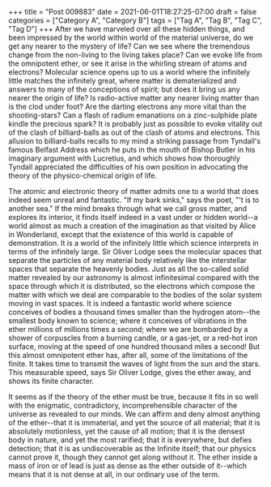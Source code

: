 +++
title = "Post 009883"
date = 2021-06-01T18:27:25-07:00
draft = false
categories = ["Category A", "Category B"]
tags = ["Tag A", "Tag B", "Tag C", "Tag D"]
+++
After we have marveled over all these hidden things, and been impressed by the world within world of the material universe, do we get any nearer to the mystery of life? Can we see where the tremendous change from the non-living to the living takes place? Can we evoke life from the omnipotent ether, or see it arise in the whirling stream of atoms and electrons? Molecular science opens up to us a world where the infinitely little matches the infinitely great, where matter is dematerialized and answers to many of the conceptions of spirit; but does it bring us any nearer the origin of life? Is radio-active matter any nearer living matter than is the clod under foot? Are the darting electrons any more vital than the shooting-stars? Can a flash of radium emanations on a zinc-sulphide plate kindle the precious spark? It is probably just as possible to evoke vitality out of the clash of billiard-balls as out of the clash of atoms and electrons. This allusion to billiard-balls recalls to my mind a striking passage from Tyndall's famous Belfast Address which he puts in the mouth of Bishop Butler in his imaginary argument with Lucretius, and which shows how thoroughly Tyndall appreciated the difficulties of his own position in advocating the theory of the physico-chemical origin of life.

The atomic and electronic theory of matter admits one to a world that does indeed seem unreal and fantastic. "If my bark sinks," says the poet, "'t is to another sea." If the mind breaks through what we call gross matter, and explores its interior, it finds itself indeed in a vast under or hidden world--a world almost as much a creation of the imagination as that visited by Alice in Wonderland, except that the existence of this world is capable of demonstration. It is a world of the infinitely little which science interprets in terms of the infinitely large. Sir Oliver Lodge sees the molecular spaces that separate the particles of any material body relatively like the interstellar spaces that separate the heavenly bodies. Just as all the so-called solid matter revealed by our astronomy is almost infinitesimal compared with the space through which it is distributed, so the electrons which compose the matter with which we deal are comparable to the bodies of the solar system moving in vast spaces. It is indeed a fantastic world where science conceives of bodies a thousand times smaller than the hydrogen atom--the smallest body known to science; where it conceives of vibrations in the ether millions of millions times a second; where we are bombarded by a shower of corpuscles from a burning candle, or a gas-jet, or a red-hot iron surface, moving at the speed of one hundred thousand miles a second! But this almost omnipotent ether has, after all, some of the limitations of the finite. It takes time to transmit the waves of light from the sun and the stars. This measurable speed, says Sir Oliver Lodge, gives the ether away, and shows its finite character.

It seems as if the theory of the ether must be true, because it fits in so well with the enigmatic, contradictory, incomprehensible character of the universe as revealed to our minds. We can affirm and deny almost anything of the ether--that it is immaterial, and yet the source of all material; that it is absolutely motionless, yet the cause of all motion; that it is the densest body in nature, and yet the most rarified; that it is everywhere, but defies detection; that it is as undiscoverable as the Infinite itself; that our physics cannot prove it, though they cannot get along without it. The ether inside a mass of iron or of lead is just as dense as the ether outside of it--which means that it is not dense at all, in our ordinary use of the term.
